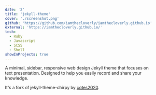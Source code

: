 ```yaml
---
date: '2'
title: 'jekyll-theme'
cover: './screenshot.png'
github: 'https://github.com/iamthecloverly/iamthecloverly.github.io'
external: 'https://iamthecloverly.github.io/'
tech:
  - Ruby
  - Javascript
  - SCSS
  - Shell
showInProjects: true
---
```


A minimal, sidebar, responsive web design Jekyll theme that focuses on text presentation. Designed to help you easily record and share your knowledge.

It's a fork of jekyll-theme-chirpy by [cotes2020](https://github.com/cotes2020/jekyll-theme-chirpy).
